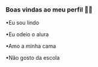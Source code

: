 ### Boas vindas ao meu perfil 💙💙

•Eu sou lindo

•Eu odeio o alura 

•Amo a minha cama

•Não gosto da escola






















































































































































































































